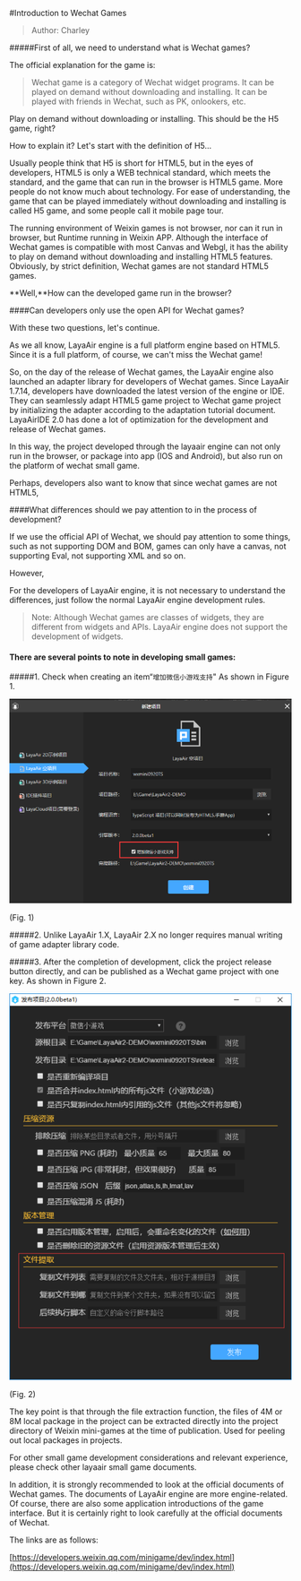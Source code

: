 #Introduction to Wechat Games

> Author: Charley

#####First of all, we need to understand what is Wechat games?

The official explanation for the game is:

> Wechat game is a category of Wechat widget programs. It can be played on demand without downloading and installing. It can be played with friends in Wechat, such as PK, onlookers, etc.

Play on demand without downloading or installing. This should be the H5 game, right?

How to explain it? Let's start with the definition of H5...

Usually people think that H5 is short for HTML5, but in the eyes of developers, HTML5 is only a WEB technical standard, which meets the standard, and the game that can run in the browser is HTML5 game. More people do not know much about technology. For ease of understanding, the game that can be played immediately without downloading and installing is called H5 game, and some people call it mobile page tour.

The running environment of Weixin games is not browser, nor can it run in browser, but Runtime running in Weixin APP. Although the interface of Wechat games is compatible with most Canvas and Webgl, it has the ability to play on demand without downloading and installing HTML5 features. Obviously, by strict definition, Wechat games are not standard HTML5 games.

**Well,**How can the developed game run in the browser?

####Can developers only use the open API for Wechat games?

With these two questions, let's continue.

As we all know, LayaAir engine is a full platform engine based on HTML5. Since it is a full platform, of course, we can't miss the Wechat game!

So, on the day of the release of Wechat games, the LayaAir engine also launched an adapter library for developers of Wechat games. Since LayaAir 1.7.14, developers have downloaded the latest version of the engine or IDE. They can seamlessly adapt HTML5 game project to Wechat game project by initializing the adapter according to the adaptation tutorial document. LayaAirIDE 2.0 has done a lot of optimization for the development and release of Wechat games.

In this way, the project developed through the layaair engine can not only run in the browser, or package into app (IOS and Android), but also run on the platform of wechat small game.

Perhaps, developers also want to know that since wechat games are not HTML5,

####What differences should we pay attention to in the process of development?

If we use the official API of Wechat, we should pay attention to some things, such as not supporting DOM and BOM, games can only have a canvas, not supporting Eval, not supporting XML and so on.

However,

For the developers of LayaAir engine, it is not necessary to understand the differences, just follow the normal LayaAir engine development rules.

> Note: Although Wechat games are classes of widgets, they are different from widgets and APIs. LayaAir engine does not support the development of widgets.

#### **There are several points to note in developing small games:**

#####1. Check when creating an item“`增加微信小游戏支持`" As shown in Figure 1.

![图1](img/2.png) 


(Fig. 1)

#####2. Unlike LayaAir 1.X, LayaAir 2.X no longer requires manual writing of game adapter library code.

#####3. After the completion of development, click the project release button directly, and can be published as a Wechat game project with one key. As shown in Figure 2.

![图1](img/3.png)  


(Fig. 2)

The key point is that through the file extraction function, the files of 4M or 8M local package in the project can be extracted directly into the project directory of Weixin mini-games at the time of publication. Used for peeling out local packages in projects.



For other small game development considerations and relevant experience, please check other layaair small game documents.



In addition, it is strongly recommended to look at the official documents of Wechat games. The documents of LayaAir engine are more engine-related. Of course, there are also some application introductions of the game interface. But it is certainly right to look carefully at the official documents of Wechat.



The links are as follows:

[https://developers.weixin.qq.com/minigame/dev/index.html](https://developers.weixin.qq.com/minigame/dev/index.html)

